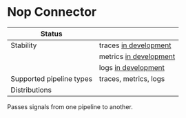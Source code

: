 # Nop Connector

| Status                   |                          |
| ------------------------ | ------------------------ |
| Stability                | traces [in development]  |
|                          | metrics [in development] |
|                          | logs [in development]    |
| Supported pipeline types | traces, metrics, logs    |
| Distributions            |                          |

Passes signals from one pipeline to another.

[in development]:https://github.com/open-telemetry/opentelemetry-collector#in-development
